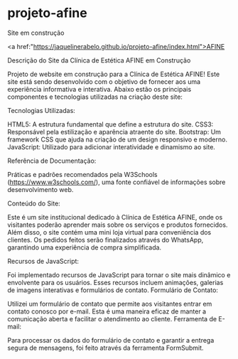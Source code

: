 # projeto-afine
Site em construção

<a href:"https://jaquelinerabelo.github.io/projeto-afine/index.html">AFINE</a>



Descrição do Site da Clínica de Estética AFINE em Construção

Projeto de website em construção para a Clínica de Estética AFINE!  Este site está sendo desenvolvido com o objetivo de fornecer aos  uma experiência informativa e interativa. Abaixo estão os principais componentes e tecnologias utilizadas na criação deste site:

Tecnologias Utilizadas:

HTML5: A estrutura fundamental que define a estrutura do site.
CSS3: Responsável pela estilização e aparência atraente do site.
Bootstrap: Um framework CSS que ajuda na criação de um design responsivo e moderno.
JavaScript: Utilizado para adicionar interatividade e dinamismo ao site.

Referência de Documentação:

 Práticas e padrões recomendados pela W3Schools (https://www.w3schools.com/), uma fonte confiável de informações sobre desenvolvimento web.
 
Conteúdo do Site:

Este é um site institucional dedicado à Clínica de Estética AFINE, onde os visitantes poderão aprender mais sobre os serviços e produtos fornecidos.
Além disso, o site contém uma mini loja virtual para conveniência dos clientes. Os pedidos feitos serão finalizados através do WhatsApp, garantindo uma experiência de compra simplificada.

Recursos de JavaScript:

Foi implementado recursos de JavaScript para tornar o site mais dinâmico e envolvente para os usuários.
Esses recursos incluem animações, galerias de imagens interativas e formulários de contato.
Formulário de Contato:

Utilizei um formulário de contato que permite aos visitantes entrar em contato conosco por e-mail. Esta é uma maneira eficaz de manter a comunicação aberta e facilitar o atendimento ao cliente.
Ferramenta de E-mail:

Para processar os dados do formulário de contato e garantir a entrega segura de mensagens, foi feito através da ferramenta FormSubmit.



